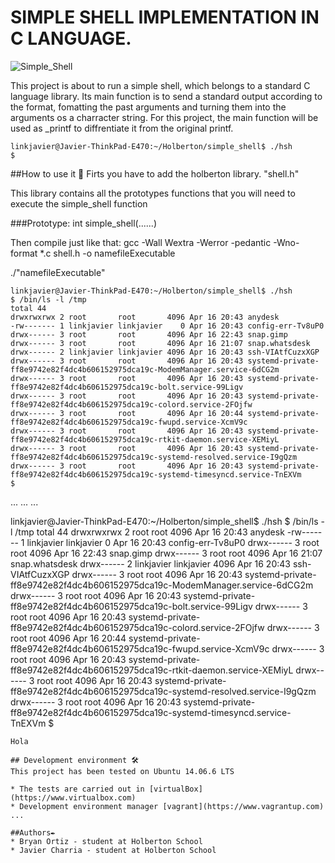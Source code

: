 # SIMPLE SHELL IMPLEMENTATION IN C LANGUAGE.

![Simple_Shell](https://user-images.githubusercontent.com/54350108/79541720-f33f3900-804f-11ea-85f7-434f05be7b3e.png)

This project is about to run a simple shell, which belongs to a standard C language library. Its main function is to send a standard output according to the format, fomatting the past arguments and turning them into the arguments os a charracter string. For this project, the main function will be used as _printf to diffrentiate it from the original printf.
```
linkjavier@Javier-ThinkPad-E470:~/Holberton/simple_shell$ ./hsh 
$ 

```
##How to use it 🔧
Firts you have to add the holberton library. "shell.h"

This library contains all the prototypes functions that you will need to execute the simple_shell function

###Prototype: int simple_shell(......)

Then compile just like that:
gcc -Wall Wextra -Werror -pedantic -Wno-format *.c shell.h -o namefileExecutable

./"namefileExecutable"
```
linkjavier@Javier-ThinkPad-E470:~/Holberton/simple_shell$ ./hsh 
$ /bin/ls -l /tmp
total 44
drwxrwxrwx 2 root       root       4096 Apr 16 20:43 anydesk
-rw------- 1 linkjavier linkjavier    0 Apr 16 20:43 config-err-Tv8uP0
drwx------ 3 root       root       4096 Apr 16 22:43 snap.gimp
drwx------ 3 root       root       4096 Apr 16 21:07 snap.whatsdesk
drwx------ 2 linkjavier linkjavier 4096 Apr 16 20:43 ssh-VIAtfCuzxXGP
drwx------ 3 root       root       4096 Apr 16 20:43 systemd-private-ff8e9742e82f4dc4b606152975dca19c-ModemManager.service-6dCG2m
drwx------ 3 root       root       4096 Apr 16 20:43 systemd-private-ff8e9742e82f4dc4b606152975dca19c-bolt.service-99Ligv
drwx------ 3 root       root       4096 Apr 16 20:43 systemd-private-ff8e9742e82f4dc4b606152975dca19c-colord.service-2FOjfw
drwx------ 3 root       root       4096 Apr 16 20:44 systemd-private-ff8e9742e82f4dc4b606152975dca19c-fwupd.service-XcmV9c
drwx------ 3 root       root       4096 Apr 16 20:43 systemd-private-ff8e9742e82f4dc4b606152975dca19c-rtkit-daemon.service-XEMiyL
drwx------ 3 root       root       4096 Apr 16 20:43 systemd-private-ff8e9742e82f4dc4b606152975dca19c-systemd-resolved.service-I9gQzm
drwx------ 3 root       root       4096 Apr 16 20:43 systemd-private-ff8e9742e82f4dc4b606152975dca19c-systemd-timesyncd.service-TnEXVm
$
```
...
...
...

linkjavier@Javier-ThinkPad-E470:~/Holberton/simple_shell$ ./hsh 
$ /bin/ls -l /tmp
total 44
drwxrwxrwx 2 root       root       4096 Apr 16 20:43 anydesk
-rw------- 1 linkjavier linkjavier    0 Apr 16 20:43 config-err-Tv8uP0
drwx------ 3 root       root       4096 Apr 16 22:43 snap.gimp
drwx------ 3 root       root       4096 Apr 16 21:07 snap.whatsdesk
drwx------ 2 linkjavier linkjavier 4096 Apr 16 20:43 ssh-VIAtfCuzxXGP
drwx------ 3 root       root       4096 Apr 16 20:43 systemd-private-ff8e9742e82f4dc4b606152975dca19c-ModemManager.service-6dCG2m
drwx------ 3 root       root       4096 Apr 16 20:43 systemd-private-ff8e9742e82f4dc4b606152975dca19c-bolt.service-99Ligv
drwx------ 3 root       root       4096 Apr 16 20:43 systemd-private-ff8e9742e82f4dc4b606152975dca19c-colord.service-2FOjfw
drwx------ 3 root       root       4096 Apr 16 20:44 systemd-private-ff8e9742e82f4dc4b606152975dca19c-fwupd.service-XcmV9c
drwx------ 3 root       root       4096 Apr 16 20:43 systemd-private-ff8e9742e82f4dc4b606152975dca19c-rtkit-daemon.service-XEMiyL
drwx------ 3 root       root       4096 Apr 16 20:43 systemd-private-ff8e9742e82f4dc4b606152975dca19c-systemd-resolved.service-I9gQzm
drwx------ 3 root       root       4096 Apr 16 20:43 systemd-private-ff8e9742e82f4dc4b606152975dca19c-systemd-timesyncd.service-TnEXVm
$
```
Hola
```

```
## Development environment 🛠️
This project has been tested on Ubuntu 14.06.6 LTS

* The tests are carried out in [virtualBox](https://www.virtualbox.com)
* Development environment manager [vagrant](https://www.vagrantup.com)
...

##Authors✒️
* Bryan Ortiz - student at Holberton School
* Javier Charria - student at Holberton School
